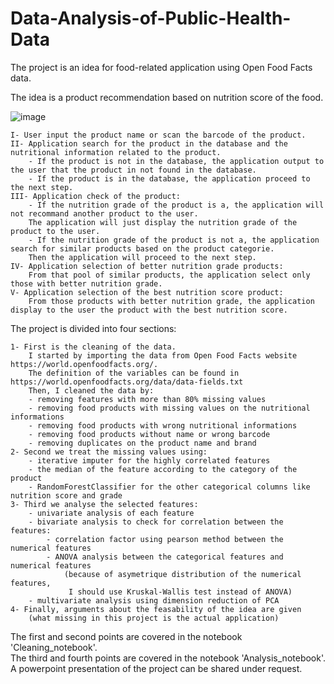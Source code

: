 # Data-Analysis-of-Public-Health-Data
The project is an idea for food-related application using Open Food Facts data.

The idea is a product recommendation based on nutrition score of the food.

![image](https://user-images.githubusercontent.com/64427335/233734187-ef41d2b2-0fce-4399-bde3-8ab7a6d33674.png)

~~~
I- User input the product name or scan the barcode of the product.
II- Application search for the product in the database and the nutritional information related to the product.
    - If the product is not in the database, the application output to the user that the product in not found in the database.
    - If the product is in the database, the application proceed to the next step.
III- Application check of the product:
    - If the nutrition grade of the product is a, the application will not recommand another product to the user.
    The application will just display the nutrition grade of the product to the user.
    - If the nutrition grade of the product is not a, the application search for similar products based on the product categorie.
    Then the application will proceed to the next step.
IV- Application selection of better nutrition grade products:
    From that pool of similar products, the application select only those with better nutrition grade.
V- Application selection of the best nutrition score product:
    From those products with better nutrition grade, the application display to the user the product with the best nutrition score.
~~~

The project is divided into four sections:
~~~
1- First is the cleaning of the data.
    I started by importing the data from Open Food Facts website https://world.openfoodfacts.org/.
    The definition of the variables can be found in https://world.openfoodfacts.org/data/data-fields.txt
    Then, I cleaned the data by:
    - removing features with more than 80% missing values
    - removing food products with missing values on the nutritional informations
    - removing food products with wrong nutritional informations
    - removing food products without name or wrong barcode
    - removing duplicates on the product name and brand
2- Second we treat the missing values using:
    - iterative imputer for the highly correlated features
    - the median of the feature according to the category of the product
    - RandomForestClassifier for the other categorical columns like nutrition score and grade
3- Third we analyse the selected features:
    - univariate analysis of each feature
    - bivariate analysis to check for correlation between the features:
        - correlation factor using pearson method between the numerical features
        - ANOVA analysis between the categorical features and numerical features
            (because of asymetrique distribution of the numerical features,
             I should use Kruskal-Wallis test instead of ANOVA)
    - multivariate analysis using dimension reduction of PCA
4- Finally, arguments about the feasability of the idea are given
    (what missing in this project is the actual application)
~~~

The first and second points are covered in the notebook 'Cleaning_notebook'.\
The third and fourth points are covered in the notebook 'Analysis_notebook'.\
A powerpoint presentation of the project can be shared under request.

